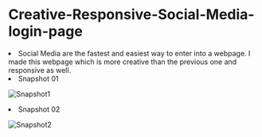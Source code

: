 # Creative-Responsive-Social-Media-login-page
<li> Social Media are the fastest and easiest way to enter into a webpage. I made this webpage which is more creative than the previous one and responsive as well.

<li>Snapshot 01


![Snapshot1](https://user-images.githubusercontent.com/110556831/184007435-7692b0ca-7b6b-470e-9199-b65ede263cc1.jpg)

<li> Snapshot 02

![Snapshot2](https://user-images.githubusercontent.com/110556831/184007619-f4c0131b-1169-489b-8532-93a95a544748.jpg)

